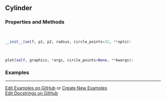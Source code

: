 ## <a id="McUtils.Plots.Primitives.Cylinder">Cylinder</a>


### Properties and Methods
<a id="McUtils.Plots.Primitives.Cylinder.__init__" class="docs-object-method">&nbsp;</a>
```python
__init__(self, p1, p2, radius, circle_points=32, **opts): 
```

<a id="McUtils.Plots.Primitives.Cylinder.plot" class="docs-object-method">&nbsp;</a>
```python
plot(self, graphics, *args, circle_points=None, **kwargs): 
```

### Examples


___

[Edit Examples on GitHub](https://github.com/McCoyGroup/References/edit/gh-pages/Documentation/examples/McUtils/Plots/Primitives/Cylinder.md) or 
[Create New Examples](https://github.com/McCoyGroup/References/new/gh-pages/?filename=Documentation/examples/McUtils/Plots/Primitives/Cylinder.md) <br/>
[Edit Docstrings on GitHub](https://github.com/McCoyGroup/McUtils/edit/master/Plots/Primitives.py?message=Update%20Docs)